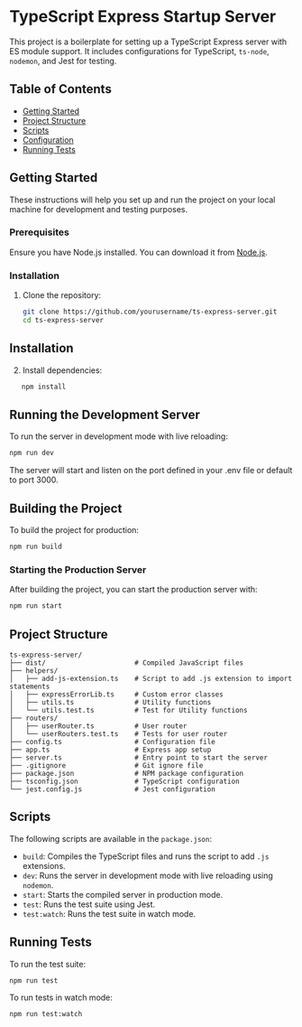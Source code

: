 # TypeScript Express Startup Server

This project is a boilerplate for setting up a TypeScript Express server with ES module support. It includes configurations for TypeScript, `ts-node`, `nodemon`, and Jest for testing.

## Table of Contents

- [Getting Started](#getting-started)
- [Project Structure](#project-structure)
- [Scripts](#scripts)
- [Configuration](#configuration)
- [Running Tests](#running-tests)

## Getting Started

These instructions will help you set up and run the project on your local machine for development and testing purposes.

### Prerequisites

Ensure you have Node.js installed. You can download it from [Node.js](https://nodejs.org/).

### Installation

1. Clone the repository:
   ```bash
   git clone https://github.com/yourusername/ts-express-server.git
   cd ts-express-server

## Installation

2. Install dependencies:
```bash
   npm install
```

## Running the Development Server

To run the server in development mode with live reloading:
```bash
npm run dev
```
The server will start and listen on the port defined in your .env file or default to port 3000.

## Building the Project

To build the project for production:
```bash
npm run build
```

### Starting the Production Server

After building the project, you can start the production server with:
```bash
npm run start
```
## Project Structure

```plaintext
ts-express-server/
├── dist/                      # Compiled JavaScript files
├── helpers/
│   ├── add-js-extension.ts    # Script to add .js extension to import statements
│   ├── expressErrorLib.ts     # Custom error classes
│   ├── utils.ts               # Utility functions
│   └── utils.test.ts          # Test for Utility functions
├── routers/
│   ├── userRouter.ts          # User router
│   └── userRouters.test.ts    # Tests for user router
├── config.ts                  # Configuration file
├── app.ts                     # Express app setup
├── server.ts                  # Entry point to start the server
├── .gitignore                 # Git ignore file
├── package.json               # NPM package configuration
├── tsconfig.json              # TypeScript configuration
└── jest.config.js             # Jest configuration
```

## Scripts

The following scripts are available in the `package.json`:

- `build`: Compiles the TypeScript files and runs the script to add `.js` extensions.
- `dev`: Runs the server in development mode with live reloading using `nodemon`.
- `start`: Starts the compiled server in production mode.
- `test`: Runs the test suite using Jest.
- `test:watch`: Runs the test suite in watch mode.


## Running Tests

To run the test suite:
```bash
npm run test
```

To run tests in watch mode:
```bash
npm run test:watch
```